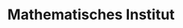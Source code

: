 ---
title: "Mathematisches Institut"
url: "https://www.math.uni-heidelberg.de/en"
category: "University & Faculty"
--- 